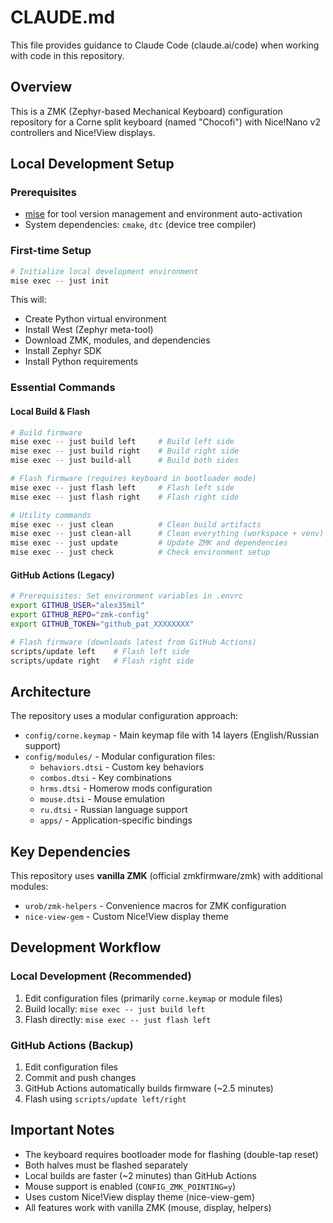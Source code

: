# CLAUDE.md

This file provides guidance to Claude Code (claude.ai/code) when working with code in this repository.

## Overview

This is a ZMK (Zephyr-based Mechanical Keyboard) configuration repository for a Corne split keyboard (named "Chocofi") with Nice!Nano v2 controllers and Nice!View displays.

## Local Development Setup

### Prerequisites
- [mise](https://mise.jdx.dev/) for tool version management and environment auto-activation
- System dependencies: `cmake`, `dtc` (device tree compiler)

### First-time Setup
```bash
# Initialize local development environment
mise exec -- just init
```

This will:
- Create Python virtual environment
- Install West (Zephyr meta-tool)
- Download ZMK, modules, and dependencies
- Install Zephyr SDK
- Install Python requirements

### Essential Commands

#### Local Build & Flash
```bash
# Build firmware
mise exec -- just build left     # Build left side
mise exec -- just build right    # Build right side
mise exec -- just build-all      # Build both sides

# Flash firmware (requires keyboard in bootloader mode)
mise exec -- just flash left     # Flash left side
mise exec -- just flash right    # Flash right side

# Utility commands
mise exec -- just clean          # Clean build artifacts
mise exec -- just clean-all      # Clean everything (workspace + venv)
mise exec -- just update         # Update ZMK and dependencies
mise exec -- just check          # Check environment setup
```

#### GitHub Actions (Legacy)
```bash
# Prerequisites: Set environment variables in .envrc
export GITHUB_USER="alex35mil"
export GITHUB_REPO="zmk-config"
export GITHUB_TOKEN="github_pat_XXXXXXXX"

# Flash firmware (downloads latest from GitHub Actions)
scripts/update left    # Flash left side
scripts/update right   # Flash right side
```

## Architecture

The repository uses a modular configuration approach:

- `config/corne.keymap` - Main keymap file with 14 layers (English/Russian support)
- `config/modules/` - Modular configuration files:
  - `behaviors.dtsi` - Custom key behaviors
  - `combos.dtsi` - Key combinations
  - `hrms.dtsi` - Homerow mods configuration
  - `mouse.dtsi` - Mouse emulation
  - `ru.dtsi` - Russian language support
  - `apps/` - Application-specific bindings

## Key Dependencies

This repository uses **vanilla ZMK** (official zmkfirmware/zmk) with additional modules:
- `urob/zmk-helpers` - Convenience macros for ZMK configuration
- `nice-view-gem` - Custom Nice!View display theme

## Development Workflow

### Local Development (Recommended)
1. Edit configuration files (primarily `corne.keymap` or module files)
2. Build locally: `mise exec -- just build left`
3. Flash directly: `mise exec -- just flash left`

### GitHub Actions (Backup)
1. Edit configuration files
2. Commit and push changes
3. GitHub Actions automatically builds firmware (~2.5 minutes)
4. Flash using `scripts/update left/right`

## Important Notes

- The keyboard requires bootloader mode for flashing (double-tap reset)
- Both halves must be flashed separately
- Local builds are faster (~2 minutes) than GitHub Actions
- Mouse support is enabled (`CONFIG_ZMK_POINTING=y`)
- Uses custom Nice!View display theme (nice-view-gem)
- All features work with vanilla ZMK (mouse, display, helpers)
